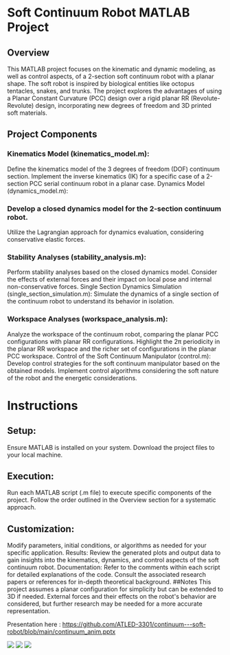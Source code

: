 # Soft Continuum Robot MATLAB Project

## Overview

This MATLAB project focuses on the kinematic and dynamic modeling, as well as control aspects, of a 2-section soft continuum robot with a planar shape. The soft robot is inspired by biological entities like octopus tentacles, snakes, and trunks. The project explores the advantages of using a Planar Constant Curvature (PCC) design over a rigid planar RR (Revolute-Revolute) design, incorporating new degrees of freedom and 3D printed soft materials.

## Project Components

### Kinematics Model (kinematics_model.m):
Define the kinematics model of the 3 degrees of freedom (DOF) continuum section.
Implement the inverse kinematics (IK) for a specific case of a 2-section PCC serial continuum robot in a planar case.
Dynamics Model (dynamics_model.m):
### Develop a closed dynamics model for the 2-section continuum robot.
Utilize the Lagrangian approach for dynamics evaluation, considering conservative elastic forces.
### Stability Analyses (stability_analysis.m):
Perform stability analyses based on the closed dynamics model.
Consider the effects of external forces and their impact on local pose and internal non-conservative forces.
Single Section Dynamics Simulation (single_section_simulation.m):
Simulate the dynamics of a single section of the continuum robot to understand its behavior in isolation.
### Workspace Analyses (workspace_analysis.m):
Analyze the workspace of the continuum robot, comparing the planar PCC configurations with planar RR configurations.
Highlight the 2π periodicity in the planar RR workspace and the richer set of configurations in the planar PCC workspace.
Control of the Soft Continuum Manipulator (control.m):
Develop control strategies for the soft continuum manipulator based on the obtained models.
Implement control algorithms considering the soft nature of the robot and the energetic considerations.
# Instructions

## Setup:
Ensure MATLAB is installed on your system.
Download the project files to your local machine.
## Execution:
Run each MATLAB script (.m file) to execute specific components of the project.
Follow the order outlined in the Overview section for a systematic approach.
## Customization:
Modify parameters, initial conditions, or algorithms as needed for your specific application.
Results:
Review the generated plots and output data to gain insights into the kinematics, dynamics, and control aspects of the soft continuum robot.
Documentation:
Refer to the comments within each script for detailed explanations of the code.
Consult the associated research papers or references for in-depth theoretical background.
##Notes
This project assumes a planar configuration for simplicity but can be extended to 3D if needed.
External forces and their effects on the robot's behavior are considered, but further research may be needed for a more accurate representation.

Presentation here : https://github.com/ATLED-3301/continuum---soft-robot/blob/main/continuum_anim.pptx

![](https://github.com/ATLED-3301/continuum---soft-robot/blob/main/imgs/photo_2021-10-12_19-08-23.jpg)
![](https://github.com/ATLED-3301/continuum---soft-robot/blob/main/imgs/photo_2021-10-12_22-45-45.jpg)
![](https://github.com/ATLED-3301/continuum---soft-robot/blob/main/imgs/ws3.jpg)
